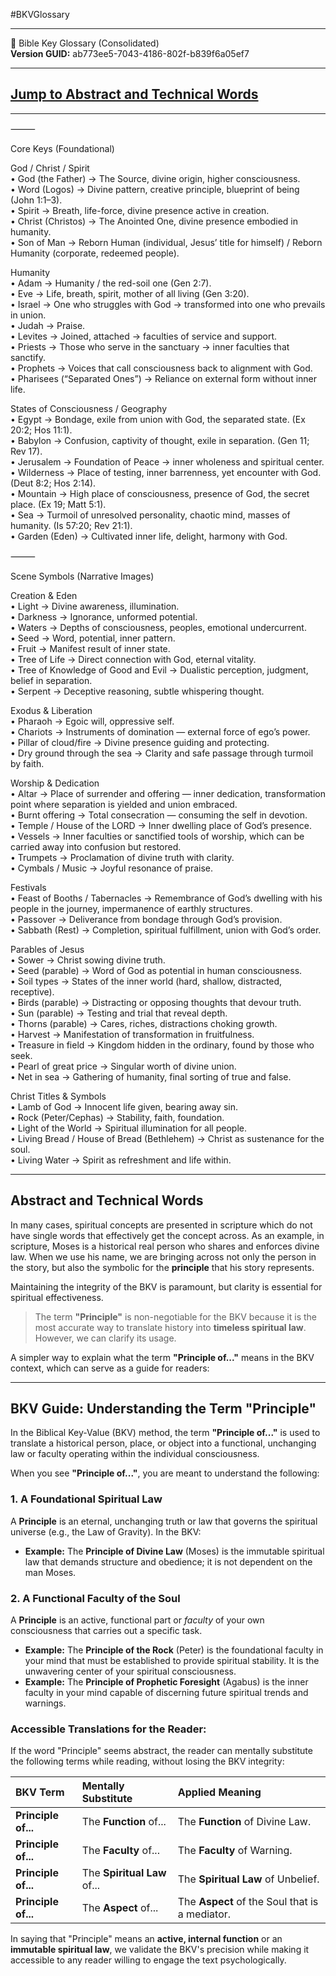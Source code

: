 #BKVGlossary  
___  

📖 Bible Key Glossary (Consolidated)  
**Version GUID:** ab773ee5-7043-4186-802f-b839f6a05ef7  

---  

## [Jump to Abstract and Technical Words](https://thebkv.github.io/bkv/##-Abstract-and-Technical-Words)

---  

⸻  

Core Keys (Foundational)

God / Christ / Spirit  
	•	God (the Father) → The Source, divine origin, higher consciousness.  
	•	Word (Logos) → Divine pattern, creative principle, blueprint of being (John 1:1–3).  
	•	Spirit → Breath, life-force, divine presence active in creation.  
	•	Christ (Christos) → The Anointed One, divine presence embodied in humanity.  
	•	Son of Man → Reborn Human (individual, Jesus’ title for himself) / Reborn Humanity (corporate, redeemed people).  
  
Humanity  
	•	Adam → Humanity / the red-soil one (Gen 2:7).  
	•	Eve → Life, breath, spirit, mother of all living (Gen 3:20).  
	•	Israel → One who struggles with God → transformed into one who prevails in union.  
	•	Judah → Praise.  
	•	Levites → Joined, attached → faculties of service and support.  
	•	Priests → Those who serve in the sanctuary → inner faculties that sanctify.  
	•	Prophets → Voices that call consciousness back to alignment with God.  
	•	Pharisees (“Separated Ones”) → Reliance on external form without inner life.  
  
States of Consciousness / Geography  
	•	Egypt → Bondage, exile from union with God, the separated state. (Ex 20:2; Hos 11:1).  
	•	Babylon → Confusion, captivity of thought, exile in separation. (Gen 11; Rev 17).  
	•	Jerusalem → Foundation of Peace → inner wholeness and spiritual center.  
	•	Wilderness → Place of testing, inner barrenness, yet encounter with God. (Deut 8:2; Hos 2:14).  
	•	Mountain → High place of consciousness, presence of God, the secret place. (Ex 19; Matt 5:1).  
	•	Sea → Turmoil of unresolved personality, chaotic mind, masses of humanity. (Is 57:20; Rev 21:1).  
	•	Garden (Eden) → Cultivated inner life, delight, harmony with God.  

⸻

Scene Symbols (Narrative Images)  

Creation & Eden  
	•	Light → Divine awareness, illumination.  
	•	Darkness → Ignorance, unformed potential.  
	•	Waters → Depths of consciousness, peoples, emotional undercurrent.  
	•	Seed → Word, potential, inner pattern.  
	•	Fruit → Manifest result of inner state.  
	•	Tree of Life → Direct connection with God, eternal vitality.  
	•	Tree of Knowledge of Good and Evil → Dualistic perception, judgment, belief in separation.  
	•	Serpent → Deceptive reasoning, subtle whispering thought.  

Exodus & Liberation  
	•	Pharaoh → Egoic will, oppressive self.  
	•	Chariots → Instruments of domination — external force of ego’s power.  
	•	Pillar of cloud/fire → Divine presence guiding and protecting.  
	•	Dry ground through the sea → Clarity and safe passage through turmoil by faith.  

Worship & Dedication  
	•	Altar → Place of surrender and offering — inner dedication, transformation point where separation is yielded and union embraced.  
	•	Burnt offering → Total consecration — consuming the self in devotion.  
	•	Temple / House of the LORD → Inner dwelling place of God’s presence.  
	•	Vessels → Inner faculties or sanctified tools of worship, which can be carried away into confusion but restored.  
	•	Trumpets → Proclamation of divine truth with clarity.  
	•	Cymbals / Music → Joyful resonance of praise.  

Festivals  
	•	Feast of Booths / Tabernacles → Remembrance of God’s dwelling with his people in the journey, impermanence of earthly structures.  
	•	Passover → Deliverance from bondage through God’s provision.  
	•	Sabbath (Rest) → Completion, spiritual fulfillment, union with God’s order.  

Parables of Jesus  
	•	Sower → Christ sowing divine truth.  
	•	Seed (parable) → Word of God as potential in human consciousness.  
	•	Soil types → States of the inner world (hard, shallow, distracted, receptive).  
	•	Birds (parable) → Distracting or opposing thoughts that devour truth.  
	•	Sun (parable) → Testing and trial that reveal depth.  
	•	Thorns (parable) → Cares, riches, distractions choking growth.  
	•	Harvest → Manifestation of transformation in fruitfulness.  
	•	Treasure in field → Kingdom hidden in the ordinary, found by those who seek.  
	•	Pearl of great price → Singular worth of divine union.  
	•	Net in sea → Gathering of humanity, final sorting of true and false.  

Christ Titles & Symbols  
	•	Lamb of God → Innocent life given, bearing away sin.  
	•	Rock (Peter/Cephas) → Stability, faith, foundation.  
	•	Light of the World → Spiritual illumination for all people.  
	•	Living Bread / House of Bread (Bethlehem) → Christ as sustenance for the soul.  
	•	Living Water → Spirit as refreshment and life within.  

 
---

## Abstract and Technical Words

In many cases, spiritual concepts are presented in scripture which do not have single words that effectively get the concept across. As an example, in scripture, Moses is a historical real person who shares and enforces divine law. When we use his name, we are bringing across not only the person in the story, but also the symbolic for the **principle** that his story represents.

Maintaining the integrity of the BKV is paramount, but clarity is essential for spiritual effectiveness.

>The term **"Principle"** is non-negotiable for the BKV because it is the most accurate way to translate history into **timeless spiritual law**. However, we can clarify its usage.

A simpler way to explain what the term **"Principle of..."** means in the BKV context, which can serve as a guide for readers:

***

## BKV Guide: Understanding the Term "Principle"

In the Biblical Key-Value (BKV) method, the term **"Principle of..."** is used to translate a historical person, place, or object into a functional, unchanging law or faculty operating within the individual consciousness.

When you see **"Principle of..."**, you are meant to understand the following:

### 1. A Foundational Spiritual Law

A **Principle** is an eternal, unchanging truth or law that governs the spiritual universe (e.g., the Law of Gravity). In the BKV:

* **Example:** The **Principle of Divine Law** (Moses) is the immutable spiritual law that demands structure and obedience; it is not dependent on the man Moses.

### 2. A Functional Faculty of the Soul

A **Principle** is an active, functional part or *faculty* of your own consciousness that carries out a specific task.

* **Example:** The **Principle of the Rock** (Peter) is the foundational faculty in your mind that must be established to provide spiritual stability. It is the unwavering center of your spiritual consciousness.
* **Example:** The **Principle of Prophetic Foresight** (Agabus) is the inner faculty in your mind capable of discerning future spiritual trends and warnings.

### Accessible Translations for the Reader:

If the word "Principle" seems abstract, the reader can mentally substitute the following terms while reading, without losing the BKV integrity:

| BKV Term | Mentally Substitute | Applied Meaning |
| :--- | :--- | :--- |
| **Principle of...** | The **Function** of... | The **Function** of Divine Law. |
| **Principle of...** | The **Faculty** of... | The **Faculty** of Warning. |
| **Principle of...** | The **Spiritual Law** of... | The **Spiritual Law** of Unbelief. |
| **Principle of...** | The **Aspect** of... | The **Aspect** of the Soul that is a mediator. |

In saying that "Principle" means an **active, internal function** or an **immutable spiritual law**, we validate the BKV's precision while making it accessible to any reader willing to engage the text psychologically.
